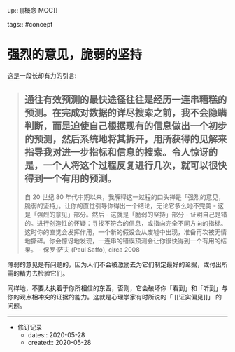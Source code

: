up:: [[概念 MOC]]

tags:: #concept 

# 强烈的意见，脆弱的坚持

这是一段长却有力的引言:

> 通往有效预测的最快途径往往是经历一连串糟糕的预测。在完成对数据的详尽搜索之前，我不会隐瞒判断，而是迫使自己根据现有的信息做出一个初步的预测，然后系统地将其拆开，用所获得的见解来指导我对进一步指标和信息的搜索。令人惊讶的是，一个人将这个过程反复进行几次，就可以很快得到一个有用的预测。
> ---
> 自 20 世纪 80 年代中期以来，我解释这一过程的口头禅是「强烈的意见，脆弱的坚持」。让你的直觉引导你得出一个结论，无论它多么地不完美 - 这是「强烈的意见」部分。然后 - 这就是「脆弱的坚持」部分 - 证明自己是错的。进行创造性的怀疑：寻找不符合的信息，或指向完全不同方向的指标。这时你的直觉会发挥作用，一个新的假设会从废墟中出现，准备再次被无情地撕碎。你会惊讶地发现，一连串的错误预测会让你很快得到一个有用的结果。 - 保罗·萨夫 (Paul Saffo), circa 2008

薄弱的意见是有问题的，因为人们不会被激励去为它们制定最好的论据，或付出所需的精力去检验它们。

同样地，不要太执着于你所相信的东西，否则，它会破坏你「看到」和「听到」与你的观点相冲突的证据的能力。这就是心理学家有时所说的「 [[证实偏见]]」 的问题。

---

- 修订记录
	- dates:: 2020-05-28
	- created:: 2020-05-28
